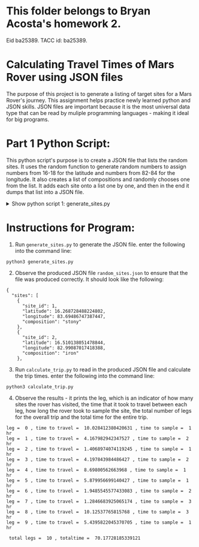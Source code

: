 # This folder belongs to Bryan Acosta's homework 2.
Eid ba25389. TACC id: ba25389.

# Calculating Travel Times of Mars Rover using JSON files
The purpose of this project is to generate a listing of target sites for a Mars Rover's journey. This assignment helps practice newly learned python and JSON skills. JSON files are important because it is the most universal data type that can be read by muliple programming languages - making it ideal for big programs.

# Part 1 Python Script:
This python script's purpose is to create a JSON file that lists the random sites. It uses the random function to generate random numbers to assign numbers from 16-18 for the latitude and numbers from 82-84 for the longitude. It also creates a list of compositions and randomly chooses one from the list. It adds each site onto a list one by one, and then in the end it dumps that list into a JSON file.

<details>
<summary>Show python script 1: generate_sites.py</summary>
<br>
```python:
mport json
from random import seed
import random 
seed(1)
def random_latitude():
    value = random.random()
    value = (value*2) + 16
    return value
def random_longitude():
    value = random.random()
    value = (value*2) + 82
    return value

def random_composition():
    list = ["stony", "iron", "stony-iron"]
    value = random.choice(list)
    return value

data = {}

data['sites'] = []

for x in range (1,11): 
    data['sites'].append( {'site_id': x, 'latitude': random_latitude(), 'longitude' : random_longitude(), 'composition': random_composition() } )

with open('random_sites.json', 'w') as out:
    json.dump(data, out, indent=2)

```
</details>

# Part 2 Python Script:
This second Python Script reads in the JSON file and assigns it onto a local list. Then, the script reads in indivual data like latitude, longitude, and composition for each individual site. Then, it calculates the trip time between sites, adds up the totals, and prints the results for the entire trip.

<details>
<summary>Show python script 2: calculate_trip.py </summary>
<br>
```python:
import json
import math
def compute_distances(input_sites):
    originalx = 82
    originaly = 16
    totallegs = 0
    totaltime = 0
    for x in range(len(input_sites)):
        targetx = float(input_sites[x]['longitude']) 
        targety = float(input_sites[x]['latitude'])
        targetcomp = str(input_sites[x]['composition'])

        triptime = calc_gcd(targetx, targety, originalx, originaly)
        triptime = triptime/10
        originalx = targetx
        originaly = targety
        totallegs = totallegs +1
        totaltime = totaltime + triptime + calc_sample_time(targetcomp)
        print('leg = ' ,x, ', time to travel = ', triptime, ', time to sample = ' , calc_sample_time(targetcomp), ' hr')
    print('\n total legs = ', totallegs, ', totaltime = ' , totaltime)
        
import math

mars_radius = 3389.5    # km

def calc_sample_time(compname):
    if compname == 'stony':
        return 1
    if compname == 'iron':
        return 2
    if compname == 'stony-iron':
        return 3


def calc_gcd(latitude_1: float, longitude_1: float, latitude_2: float, longitude_2: float) -> float:
    lat1, lon1, lat2, lon2 = map( math.radians, [latitude_1, longitude_1, latitude_2, longitude_2] )
    d_sigma = math.acos( math.sin(lat1) * math.sin(lat2) + math.cos(lat1) * math.cos(lat2) * math.cos(abs(lon1-lon2)))
    return ( mars_radius * d_sigma )


        
with open('random_sites.json', 'r') as f:
    ml_data = json.load(f)

compute_distances(ml_data['sites'])
```
</details>

# Instructions for Program: 
1. Run `generate_sites.py` to generate the JSON file. enter the following into the command line: 
```python: 
python3 generate_sites.py
``` 
2. Observe the produced JSON file `random_sites.json` to ensure that the file was produced correctly. It should look like the following:
```python:
{
  "sites": [
    {
      "site_id": 1,
      "latitude": 16.268728488224802,
      "longitude": 83.69486747387447,
      "composition": "stony"
    },
    {
      "site_id": 2,
      "latitude": 16.510138051478844,
      "longitude": 82.99087017418388,
      "composition": "iron"
    },
```
3. Run `calculate_trip.py` to read in the produced JSON file and calculate the trip times. enter the following into the command line:
```python:
python3 calculate_trip.py
```

4. Observe the results - it prints the leg, which is an indicator of how many sites the rover has visited, the time that it took to travel between each leg, how long the rover took to sample the site, the total number of legs for the overall trip and the total time for the entire trip.

```python:
leg =  0 , time to travel =  10.028412380420631 , time to sample =  1  hr
leg =  1 , time to travel =  4.167982942347527 , time to sample =  2  hr
leg =  2 , time to travel =  1.4068974074119245 , time to sample =  1  hr
leg =  3 , time to travel =  4.197843984486427 , time to sample =  2  hr
leg =  4 , time to travel =  8.69800562663968 , time to sample =  1  hr
leg =  5 , time to travel =  5.879956699140427 , time to sample =  1  hr
leg =  6 , time to travel =  1.9485545577433083 , time to sample =  2  hr
leg =  7 , time to travel =  1.2846683925065174 , time to sample =  3  hr
leg =  8 , time to travel =  10.12537765815768 , time to sample =  3  hr
leg =  9 , time to travel =  5.4395822045370705 , time to sample =  1  hr

 total legs =  10 , totaltime =  70.17728185339121
```

